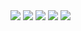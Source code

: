 <div>
  <img src="https://badges.strrl.dev/years/a0a7">
  <img src="https://badges.strrl.dev/commits/all/a0a7">
  <img src="https://badges.strrl.dev/prs/all/a0a7">
  <img src="https://badges.strrl.dev/issues/all/a0a7">
  <img src="https://img.shields.io/badge/dynamic/json?&label=All%20Stars&style=flat&color=bright-green&style=for-the-badge&query=%24.stars&url=https://api.github-star-counter.workers.dev/user/a0a7">
</div>
<br>

